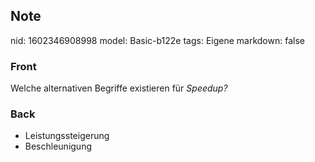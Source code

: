 ## Note
nid: 1602346908998
model: Basic-b122e
tags: Eigene
markdown: false

### Front
Welche alternativen Begriffe existieren für <em style=
"">Speedup?</em>

### Back
<ul>
  <li>Leistungssteigerung
  <li>Beschleunigung
</ul>
